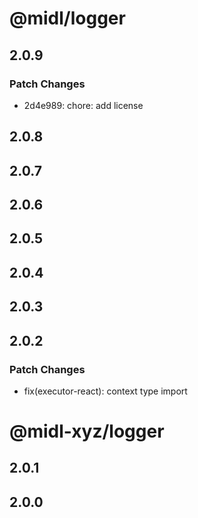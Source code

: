 # @midl/logger

## 2.0.9

### Patch Changes

- 2d4e989: chore: add license

## 2.0.8

## 2.0.7

## 2.0.6

## 2.0.5

## 2.0.4

## 2.0.3

## 2.0.2

### Patch Changes

- fix(executor-react): context type import

# @midl-xyz/logger

## 2.0.1

## 2.0.0
